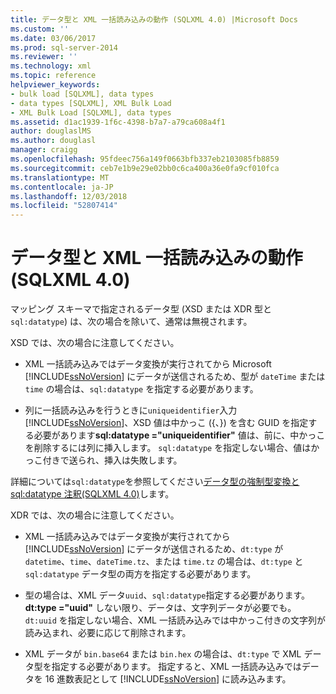 ```yaml
---
title: データ型と XML 一括読み込みの動作 (SQLXML 4.0) |Microsoft Docs
ms.custom: ''
ms.date: 03/06/2017
ms.prod: sql-server-2014
ms.reviewer: ''
ms.technology: xml
ms.topic: reference
helpviewer_keywords:
- bulk load [SQLXML], data types
- data types [SQLXML], XML Bulk Load
- XML Bulk Load [SQLXML], data types
ms.assetid: d1ac1939-1f6c-4398-b7a7-a79ca608a4f1
author: douglaslMS
ms.author: douglasl
manager: craigg
ms.openlocfilehash: 95fdeec756a149f0663bfb337eb2103085fb8859
ms.sourcegitcommit: ceb7e1b9e29e02bb0c6ca400a36e0fa9cf010fca
ms.translationtype: MT
ms.contentlocale: ja-JP
ms.lasthandoff: 12/03/2018
ms.locfileid: "52807414"
---
```

# <a name="data-types-and-xml-bulk-load-behavior-sqlxml-40"></a>データ型と XML 一括読み込みの動作 (SQLXML 4.0)
  マッピング スキーマで指定されるデータ型 (XSD または XDR 型と `sql:datatype`) は、次の場合を除いて、通常は無視されます。  
  
 XSD では、次の場合に注意してください。  
  
-   XML 一括読み込みではデータ変換が実行されてから Microsoft [!INCLUDE[ssNoVersion](../../../includes/ssnoversion-md.md)] にデータが送信されるため、型が `dateTime` または `time` の場合は、`sql:datatype` を指定する必要があります。  
  
-   列に一括読み込みを行うときに`uniqueidentifier`入力[!INCLUDE[ssNoVersion](../../../includes/ssnoversion-md.md)]、XSD 値は中かっこ ({、}) を含む GUID を指定する必要があります**sql:datatype ="uniqueidentifier"** 値は、前に、中かっこを削除するには列に挿入します。 `sql:datatype` を指定しない場合、値はかっこ付きで送られ、挿入は失敗します。  
  
 詳細については`sql:datatype`を参照してください[データ型の強制型変換と sql:datatype 注釈&#40;SQLXML 4.0&#41;](../../sqlxml-annotated-xsd-schemas-using/data-type-coercions-and-the-sql-datatype-annotation-sqlxml-4-0.md)します。  
  
 XDR では、次の場合に注意してください。  
  
-   XML 一括読み込みではデータ変換が実行されてから [!INCLUDE[ssNoVersion](../../../includes/ssnoversion-md.md)] にデータが送信されるため、`dt:type` が `datetime`、`time`、`dateTime.tz`、または `time.tz` の場合は、`dt:type` と `sql:datatype` データ型の両方を指定する必要があります。  
  
-   型の場合は、XML データ`uuid`、`sql:datatype`指定する必要があります。**dt:type ="uuid"** しない限り、データは、文字列データが必要でも。 `dt:uuid` を指定しない場合、XML 一括読み込みでは中かっこ付きの文字列が読み込まれ、必要に応じて削除されます。  
  
-   XML データが `bin.base64` または `bin.hex` の場合は、`dt:type` で XML データ型を指定する必要があります。 指定すると、XML 一括読み込みではデータを 16 進数表記として [!INCLUDE[ssNoVersion](../../../includes/ssnoversion-md.md)] に読み込みます。  
  
  
